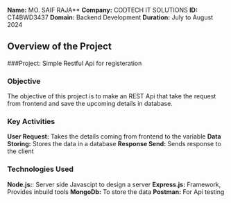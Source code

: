 **Name:** MO. SAIF RAJA**
**Company:** CODTECH IT SOLUTIONS
**ID:** CT4BWD3437
**Domain:** Backend Development
**Duration:** July to August 2024

## Overview of the Project

###Project: Simple Restful Api for registeration

### Objective
The objective of this project is to make an REST Api that take the request from frontend and save the upcoming details in database.

### Key Activities
**User Request:**  Takes the details coming from frontend to the variable
**Data Storing:** Stores the data in a database
**Response Send:** Sends response to the client

### Technologies Used
**Node.js:**: Server side Javascipt to design a server
**Express.js:** Framework, Provides inbuild tools
**MongoDb:** To store the data
**Postman:** For Api testing
